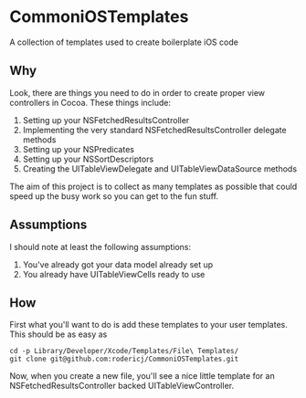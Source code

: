CommoniOSTemplates
==================

A collection of templates used to create boilerplate iOS code

Why
---
Look, there are things you need to do in order to create proper view controllers in Cocoa.
These things include: 

1. Setting up your NSFetchedResultsController 
2. Implementing the very standard NSFetchedResultsController delegate methods
3. Setting up your NSPredicates 
4. Setting up your NSSortDescriptors
5. Creating the UITableViewDelegate and UITableViewDataSource methods
 
The aim of this project is to collect as many templates as possible that could speed up the
busy work so you can get to the fun stuff.

Assumptions
-----------
I should note at least the following assumptions:

1. You've already got your data model already set up
2. You already have UITableViewCells ready to use

How
---
First what you'll want to do is add these templates to your user templates. This should be as
easy as 

```
cd -p Library/Developer/Xcode/Templates/File\ Templates/
git clone git@github.com:rodericj/CommoniOSTemplates.git
```

Now, when you create a new file, you'll see a nice little template for an NSFetchedResultsController backed 
UITableViewController.
